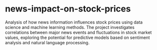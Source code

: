 # news-impact-on-stock-prices
Analysis of how news information influences stock prices using data science and machine learning methods. The project investigates correlations between major news events and fluctuations in stock market values, exploring the potential for predictive models based on sentiment analysis and natural language processing.
